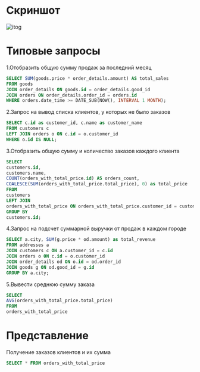 # Скриншот 
![itog](https://github.com/qweasads/bd/assets/126321177/e42f0ffc-482b-4c3d-9ad6-d3a6653111df)
# Типовые запросы
1.Отобразить общую сумму продаж за последний месяц
```sql
SELECT SUM(goods.price * order_details.amount) AS total_sales
FROM goods
JOIN order_details ON goods.id = order_details.good_id
JOIN orders ON order_details.order_id = orders.id
WHERE orders.date_time >= DATE_SUB(NOW(), INTERVAL 1 MONTH);
```
2.Запрос на вывод списка клиентов, у которых не было заказов
```sql
SELECT c.id as customer_id, c.name as customer_name
FROM customers c
LEFT JOIN orders o ON c.id = o.customer_id
WHERE o.id IS NULL;
```
3.Отобразить общую сумму и количество заказов каждого клиента
```sql
SELECT
customers.id,
customers.name,
COUNT(orders_with_total_price.id) AS orders_count,
COALESCE(SUM(orders_with_total_price.total_price), 0) as total_price
FROM 
customers
LEFT JOIN
orders_with_total_price ON orders_with_total_price.customer_id = customers.id
GROUP BY
customers.id;
```
4.Запрос на подсчет суммарной выручки от продаж в каждом городе
```sql
SELECT a.city, SUM(g.price * od.amount) as total_revenue
FROM addresses a
JOIN customers c ON a.customer_id = c.id
JOIN orders o ON c.id = o.customer_id
JOIN order_details od ON o.id = od.order_id
JOIN goods g ON od.good_id = g.id
GROUP BY a.city;
```
5.Вывести среднюю сумму заказа
```sql
SELECT
AVG(orders_with_total_price.total_price)
FROM
orders_with_total_price
```
# Представление
Получение заказов клиентов и их сумма
```sql
SELECT * FROM orders_with_total_price
```
